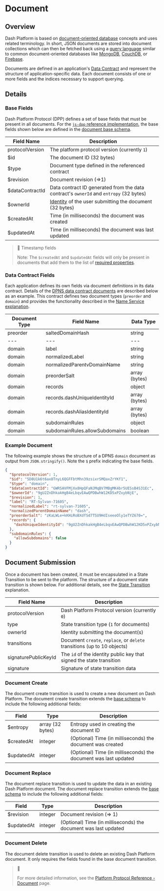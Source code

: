 # Document

## Overview

Dash Platform is based on [document-oriented database](https://en.wikipedia.org/wiki/Document-oriented_database) concepts and uses related terminology. In short, JSON documents are stored into document collections which can then be fetched back using a [query language](../reference/query-syntax.md) similar to common document-oriented databases like [MongoDB](https://www.mongodb.com/), [CouchDB](https://couchdb.apache.org/), or [Firebase](https://firebase.google.com/). 

Documents are defined in an application's [Data Contract](../explanations/platform-protocol-data-contract.md) and represent the structure of application-specific data. Each document consists of one or more fields and the indices necessary to support querying.

## Details

### Base Fields

Dash Platform Protocol (DPP) defines a set of base fields that must be present in all documents. For the [`js-dpp` reference implementation](https://github.com/dashevo/platform/tree/master/packages/js-dpp), the base fields shown below are defined in the [document base schema](https://github.com/dashevo/platform/blob/master/packages/js-dpp/schema/document/documentBase.json).

| Field Name | Description |
| - | - |
| protocolVersion | The platform protocol version (currently `1`) |
| $id | The document ID (32 bytes) |
| $type | Document type defined in the referenced contract |
| $revision | Document revision (=>1) |
| $dataContractId | Data contract ID generated from the data contract's `ownerId` and `entropy` (32 bytes) |
| $ownerId | [Identity](../explanations/identity.md) of the user submitting the document (32 bytes) |
| $createdAt | Time (in milliseconds) the document was created |
| $updatedAt | Time (in milliseconds) the document was last updated |

> 🚧 Timestamp fields
>
> Note: The `$createdAt` and `$updatedAt` fields will only be present in documents that add them to the list of [required properties](../reference/data-contracts.md#required-properties-optional).

### Data Contract Fields

Each application defines its own fields via document definitions in its data contract. Details of the [DPNS data contract documents](https://github.com/dashevo/platform/blob/master/packages/dpns-contract/schema/dpns-contract-documents.json) are described below as an example. This contract defines two document types (`preorder` and `domain`) and provides the functionality described in the [Name Service explanation](../explanations/dpns.md).

| Document Type | Field Name | Data Type |
| - | - | - |
| preorder | saltedDomainHash | string |
| --- | --- | --- |
| domain | label | string |
| domain | normalizedLabel | string |
| domain | normalizedParentvDomainName | string |
| domain | preorderSalt | array (bytes) |
| domain | records | object |
| domain | records.dashUniqueIdentityId | array (bytes) |
| domain | records.dashAliasIdentityId | array (bytes) |
| domain | subdomainRules | object |
| domain | subdomainRules.allowSubdomains | boolean |

### Example Document

The following example shows the structure of a DPNS `domain` document as output from `JSON.stringify()`. Note the `$` prefix indicating the base fields.

```json
{
  "$protocolVersion": 1,
  "$id": "5D8U1k6t6ax8TnyL6QGFFbtMhn39zsixrSMQaxZrYKf1",
  "$type": "domain",
  "$dataContractId": "GWRSAVFMjXx8HpQFaNJMqBV7MBgMK4br5UESsB4S31Ec",
  "$ownerId": "9gU2ZnDhkakHgB4eLbqvEAwQPDBwhW12KD5xPZxybNjE",
  "$revision": 1,
  "label": "RT-Sylvan-71605",
  "normalizedLabel": "rt-sylvan-71605",
  "normalizedParentDomainName": "dash",
  "preorderSalt": "zKaLWLe+kKHiRoBXdfSd7TSU9HdIseeoOly1eTYZ670=",
  "records": {
    "dashUniqueIdentityId": "9gU2ZnDhkakHgB4eLbqvEAwQPDBwhW12KD5xPZxybNjE"
  },
  "subdomainRules": {
    "allowSubdomains": false
  }
}
``` 

## Document Submission

Once a document has been created, it must be encapsulated in a State Transition to be sent to the platform. The structure of a document state transition is shown below. For additional details, see the [State Transition](../explanations/platform-protocol-state-transition.md) explanation.

| Field Name | Description |
| - | - | 
| protocolVersion | Dash Platform Protocol version (currently `0`) |
| type | State transition type (`1` for documents) |
| ownerId | Identity submitting the document(s) |
| transitions |  Document `create`, `replace`, or `delete` transitions (up to 10 objects) |
| signaturePublicKeyId | The `id` of the identity public key that signed the state transition |
| signature | Signature of state transition data |

### Document Create

The document create transition is used to create a new document on Dash Platform. The document create transition extends the [base schema](#base-fields) to include the following additional fields:

| Field | Type | Description|
| - | - | - |
| $entropy | array (32 bytes) | Entropy used in creating the document ID |
| $createdAt | integer | (Optional) Time (in milliseconds) the document was created |
| $updatedAt | integer | (Optional) Time (in milliseconds) the document was last updated |

### Document Replace

The document replace transition is used to update the data in an existing Dash Platform document. The document replace transition extends the [base schema](#base-fields) to include the following additional fields:

| Field | Type | Description|
| - | - | - |
| $revision | integer | Document revision (=> 1) |
| $updatedAt | integer | (Optional) Time (in milliseconds) the document was last updated |

### Document Delete

The document delete transition is used to delete an existing Dash Platform document. It only requires the fields found in the base document transition.

> 📘
>
> For more detailed information, see the [Platform Protocol Reference - Document](../protocol-ref/document.md) page.